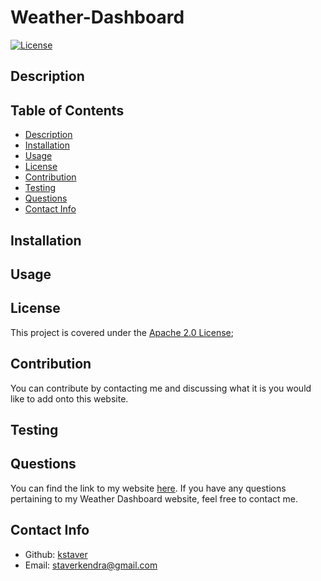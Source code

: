 # Weather-Dashboard

[![License](https://img.shields.io/badge/License-Apache%202.0-blue.svg)](https://opensource.org/licenses/Apache-2.0)

## Description


## Table of Contents
- [Description](#description)
- [Installation](#installation)
- [Usage](#usage)
- [License](#license)
- [Contribution](#contribution)
- [Testing](#test)
- [Questions](#questions)
- [Contact Info](#contact-info)

## Installation


## Usage


## License
This project is covered under the [Apache 2.0 License](https://www.apache.org/licenses/LICENSE-2.0);

## Contribution
You can contribute by contacting me and discussing what it is you would like to add onto this website.

## Testing


## Questions
You can find the link to my website [here](https://github.com/kstaver/Weather-Dashboard).
If you have any questions pertaining to my Weather Dashboard website, feel free to contact me.

## Contact Info
- Github: [kstaver](https://github.com/kstaver)
- Email: staverkendra@gmail.com
